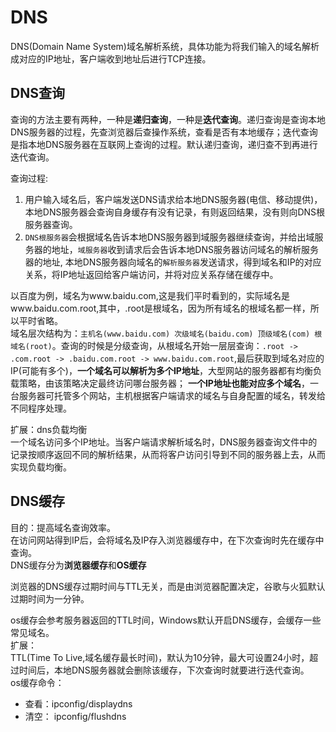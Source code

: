 # DNS
DNS(Domain Name System)域名解析系统，具体功能为将我们输入的域名解析成对应的IP地址，客户端收到地址后进行TCP连接。  

## DNS查询  
查询的方法主要有两种，一种是**递归查询**，一种是**迭代查询**。递归查询是查询本地DNS服务器的过程，先查浏览器后查操作系统，查看是否有本地缓存；迭代查询是指本地DNS服务器在互联网上查询的过程。默认递归查询，递归查不到再进行迭代查询。  

查询过程:   
1. 用户输入域名后，客户端发送DNS请求给本地DNS服务器(电信、移动提供)，本地DNS服务器会查询自身缓存有没有记录，有则返回结果，没有则向DNS根服务器查询。  
2. `DNS根服务器`会根据域名告诉本地DNS服务器到域服务器继续查询，并给出域服务器的地址，`域服务器`收到请求后会告诉本地DNS服务器访问域名的解析服务器的地址,
本地DNS服务器向域名的`解析服务器`发送请求，得到域名和IP的对应关系，将IP地址返回给客户端访问，并将对应关系存储在缓存中。  

以百度为例，域名为www.baidu.com,这是我们平时看到的，实际域名是www.baidu.com.root,其中，.root是根域名，因为所有域名的根域名都一样，所以平时省略。  
域名层次结构为：`主机名(www.baidu.com) 次级域名(baidu.com) 顶级域名(com) 根域名(root)`。查询的时候是分级查询，从根域名开始一层层查询：`.root -> .com.root -> .baidu.com.root -> www.baidu.com.root`,最后获取到域名对应的IP(可能有多个)，**一个域名可以解析为多个IP地址**，大型网站的服务器都有均衡负载策略，由该策略决定最终访问哪台服务器； **一个IP地址也能对应多个域名**，一台服务器可托管多个网站，主机根据客户端请求的域名与自身配置的域名，转发给不同程序处理。  

扩展：dns负载均衡   
一个域名访问多个IP地址。当客户端请求解析域名时，DNS服务器查询文件中的记录按顺序返回不同的解析结果，从而将客户访问引导到不同的服务器上去，从而实现负载均衡。

## DNS缓存  
目的：提高域名查询效率。  
在访问网站得到IP后，会将域名及IP存入浏览器缓存中，在下次查询时先在缓存中查询。  
DNS缓存分为**浏览器缓存**和**OS缓存**   

浏览器的DNS缓存过期时间与TTL无关，而是由浏览器配置决定，谷歌与火狐默认过期时间为一分钟。  


os缓存会参考服务器返回的TTL时间，Windows默认开启DNS缓存，会缓存一些常见域名。  
扩展：  
TTL(Time To Live,域名缓存最长时间)，默认为10分钟，最大可设置24小时，超过时间后，本地DNS服务器就会删除该缓存，下次查询时就要进行迭代查询。  
os缓存命令：  
* 查看：ipconfig/displaydns  
* 清空： ipconfig/flushdns
